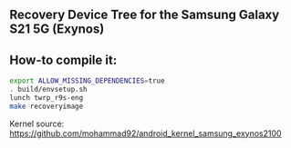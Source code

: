 ## Recovery Device Tree for the Samsung Galaxy S21 5G (Exynos)

## How-to compile it:

```sh
export ALLOW_MISSING_DEPENDENCIES=true
. build/envsetup.sh
lunch twrp_r9s-eng
make recoveryimage
```

Kernel source:
https://github.com/mohammad92/android_kernel_samsung_exynos2100
